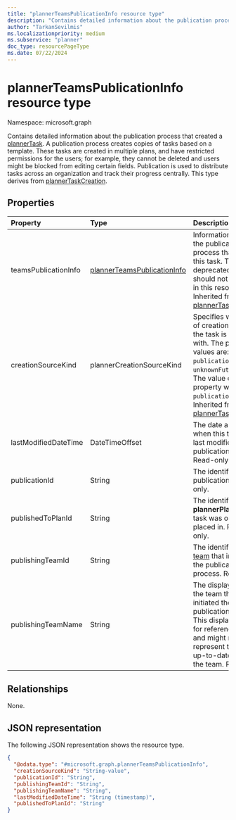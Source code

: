 ```yaml
---
title: "plannerTeamsPublicationInfo resource type"
description: "Contains detailed information about the publication process that created a plannerTask."
author: "TarkanSevilmis"
ms.localizationpriority: medium
ms.subservice: "planner"
doc_type: resourcePageType
ms.date: 07/22/2024
---
```


# plannerTeamsPublicationInfo resource type

Namespace: microsoft.graph

Contains detailed information about the publication process that created a [plannerTask](plannertask.md). A publication process creates copies of tasks based on a template. These tasks are created in multiple plans, and have restricted permissions for the users; for example, they cannot be deleted and users might be blocked from editing certain fields. Publication is used to distribute tasks across an organization and track their progress centrally. This type derives from [plannerTaskCreation](plannerTaskCreation.md).

## Properties
|Property|Type|Description|
|:---|:---|:---|
|teamsPublicationInfo|[plannerTeamsPublicationInfo](../resources/plannerteamspublicationinfo.md)|Information about the publication process that created this task. This field is deprecated and should not be used in this resource type. Inherited from [plannerTaskCreation](plannerTaskCreation.md).|
|creationSourceKind|plannerCreationSourceKind|Specifies what kind of creation source the task is created with. The possible values are: `external`, `publication` and `unknownFutureValue`. The value of this property will be `publication`. Inherited from [plannerTaskCreation](plannerTaskCreation.md).|
|lastModifiedDateTime|DateTimeOffset|The date and time when this task was last modified by the publication process. Read-only. |
|publicationId|String| The identifier of the publication. Read-only.|
|publishedToPlanId|String|The identifier of the **plannerPlan** this task was originally placed in. Read-only. |
|publishingTeamId|String| The identifier of the [team](team.md) that initiated the publication process. Read-only.|
|publishingTeamName|String|The display name of the team that initiated the publication process. This display name is for reference only, and might not represent the most up-to-date name of the team. Read-only. |

## Relationships
None.

## JSON representation
The following JSON representation shows the resource type.
<!-- {
  "blockType": "resource",
  "@odata.type": "microsoft.graph.plannerTeamsPublicationInfo"
}
-->
``` json
{
  "@odata.type": "#microsoft.graph.plannerTeamsPublicationInfo",
  "creationSourceKind": "String-value",
  "publicationId": "String",
  "publishingTeamId": "String",
  "publishingTeamName": "String",
  "lastModifiedDateTime": "String (timestamp)",
  "publishedToPlanId": "String"
}
```

